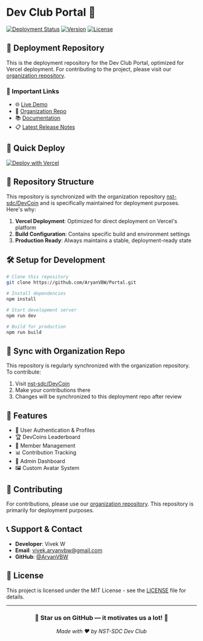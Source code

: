 # Dev Club Portal 🚀

[![Deployment Status](https://img.shields.io/badge/deployment-live-success)](https://portal-aryanvbw.vercel.app/)
[![Version](https://img.shields.io/badge/version-1.1.0-blue)](https://github.com/AryanVBW/Portal/releases)
[![License](https://img.shields.io/badge/license-MIT-green)](LICENSE)

## 🌟 Deployment Repository

This is the deployment repository for the Dev Club Portal, optimized for Vercel deployment. For contributing to the project, please visit our [organization repository](https://github.com/nst-sdc/DevCoin).

### 🔗 Important Links
- 🌐 [Live Demo](https://portal-cyan-alpha.vercel.app/)
- 🏢 [Organization Repo](https://github.com/nst-sdc/DevCoin)
- 📚 [Documentation](./PROJECT_DOCUMENTATION.md)
- 📋 [Latest Release Notes](./RELEASE_v1.1.0.md)

## 🚀 Quick Deploy

[![Deploy with Vercel](https://vercel.com/button)](https://vercel.com/new/clone?repository-url=https%3A%2F%2Fgithub.com%2FAryanVBW%2FPortal)

## 🔄 Repository Structure

This repository is synchronized with the organization repository [nst-sdc/DevCoin](https://github.com/nst-sdc/DevCoin) and is specifically maintained for deployment purposes. Here's why:

1. **Vercel Deployment**: Optimized for direct deployment on Vercel's platform
2. **Build Configuration**: Contains specific build and environment settings
3. **Production Ready**: Always maintains a stable, deployment-ready state

## 🛠️ Setup for Development

```bash
# Clone this repository
git clone https://github.com/AryanVBW/Portal.git

# Install dependencies
npm install

# Start development server
npm run dev

# Build for production
npm run build
```

## 🔄 Sync with Organization Repo

This repository is regularly synchronized with the organization repository. To contribute:

1. Visit [nst-sdc/DevCoin](https://github.com/nst-sdc/DevCoin)
2. Make your contributions there
3. Changes will be synchronized to this deployment repo after review

## 📱 Features

- 👤 User Authentication & Profiles
- 🏆 DevCoins Leaderboard
- 👥 Member Management
- 📊 Contribution Tracking
- 🔐 Admin Dashboard
- 🖼️ Custom Avatar System

## 🤝 Contributing

For contributions, please use our [organization repository](https://github.com/nst-sdc/DevCoin). This repository is primarily for deployment purposes.

## 📞 Support & Contact

- **Developer**: Vivek W
- **Email**: vivek.aryanvbw@gmail.com
- **GitHub**: [@AryanVBW](https://github.com/AryanVBW)

## 📄 License

This project is licensed under the MIT License - see the [LICENSE](LICENSE) file for details.

---

<div align="center">
  <h3>🌟 Star us on GitHub — it motivates us a lot! 🌟</h3>
  <em>Made with ❤️ by NST-SDC Dev Club</em>
</div>
